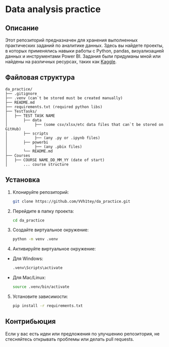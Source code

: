 # Data analysis practice

## Описание

Этот репозиторий предназначен для хранения выполненных практических заданий по аналитике данных. 
Здесь вы найдете проекты, в которых применялись навыки работы с Python, pandas, визуализацией данных и инструментами Power BI. Задания были придуманы мной или найдены на различных ресурсах, таких как [Kaggle](https://www.kaggle.com/).


## Файловая структура

```plaintext
da_practice/
├── .gitignore 
├── .venv (can`t be stored must be created manually)
├── README.md
├── requirements.txt (required python libs)
├── TestTasks/
│   ├── TEST TASK NAME
│       ├── data
│       	 ├── (some csv/xlsx/etc data files that can`t be stored on GitHub)
│       ├── scripts
│       	 ├── (any .py or .ipynb files)
│       ├── powerbi
│       	 ├── (any .pbix files)
│       └── README.md
├── Courses
│   ├── COURSE NAME_DD_MM_YY (date of start)
│       ... course structure
```


## Установка

1. Клонируйте репозиторий:
   ```bash
   git clone https://github.com/VVh1tey/da_practice.git
2. Перейдите в папку проекта:
	```bash
	cd da_practice
	```
3. Создайте виртуальное окружение:
	```bash
	python -m venv .venv
	```
4. Активируйте виртуальное окружение:
- Для Windows:
	```bash
	.venv\Scripts\activate
	```
- Для Mac/Linux:
	```bash
	source .venv/bin/activate
	```
5. Установите зависимости:
	```bash
	pip install -r requirements.txt
	```



## Контрибьюция

Если у вас есть идеи или предложения по улучшению репозитория, не стесняйтесь открывать проблемы или делать pull requests.

	
